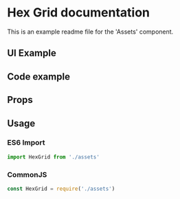 # Hex Grid documentation

This is an example readme file for the 'Assets' component.

## UI Example

<!-- STORY -->

## Code example

<!-- SOURCE -->

## Props

<!-- PROPS -->

## Usage

### ES6 Import
```js
import HexGrid from './assets'
```

### CommonJS

```js
const HexGrid = require('./assets')
